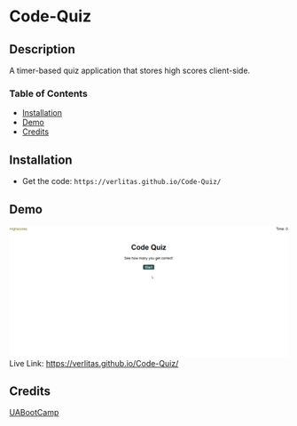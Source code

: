 # Code-Quiz

## Description
A timer-based quiz application that stores high scores client-side.

### Table of Contents
* [Installation](#installation)
* [Demo](#demo)
* [Credits](#credits)

## Installation
* Get the code: ```https://verlitas.github.io/Code-Quiz/```

## Demo
![livedemo](img/codequiz.gif)
Live Link: https://verlitas.github.io/Code-Quiz/

## Credits
[UABootCamp](https://bootcamp.ce.arizona.edu/coding/)  